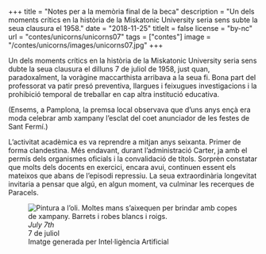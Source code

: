 +++
title = "Notes per a la memòria final de la beca"
description = "Un dels moments crítics en la història de la Miskatonic University seria sens subte la seua clausura el 1958."
date = "2018-11-25"
titleIt = false
license = "by-nc"
url = "contes/unicorns/unicorns07"
tags = ["contes"]
image = "/contes/unicorns/images/unicorns07.jpg"
+++

Un dels moments crítics en la història de la Miskatonic University seria sens dubte la seua clausura el dilluns 7 de juliol de 1958, just quan, paradoxalment, la voràgine maccarthista arribava a la seua fi. Bona part del professorat va patir presó preventiva, llargues i feixugues investigacions i la prohibició temporal de treballar en cap altra institució educativa.

(Ensems, a Pamplona, la premsa local observava que d’uns anys ençà era moda celebrar amb xampany l’esclat del coet anunciador de les festes de Sant Fermí.)

L’activitat acadèmica es va reprendre a mitjan anys seixanta. Primer de forma clandestina. Més endavant, durant l’administració Carter, ja amb el permís dels organismes oficials i la convalidació de títols. Sorprèn constatar que molts dels docents en exercici, encara avui, continuen essent els mateixos que abans de l’episodi repressiu. La seua extraordinària longevitat invitaria a pensar que algú, en algun moment, va culminar les recerques de Paracels.

<figure class="illustration"><img src="/contes/unicorns/images/unicorns07.jpg" alt="Pintura a l’oli. Moltes mans s’aixequen per brindar amb copes de xampany. Barrets i robes blancs i roigs."><figcaption><em>July 7th</em><br>7 de juliol<br><span class="ai-disclaimer">Imatge generada per Intel·ligència Artificial</span></figcaption></figure>

